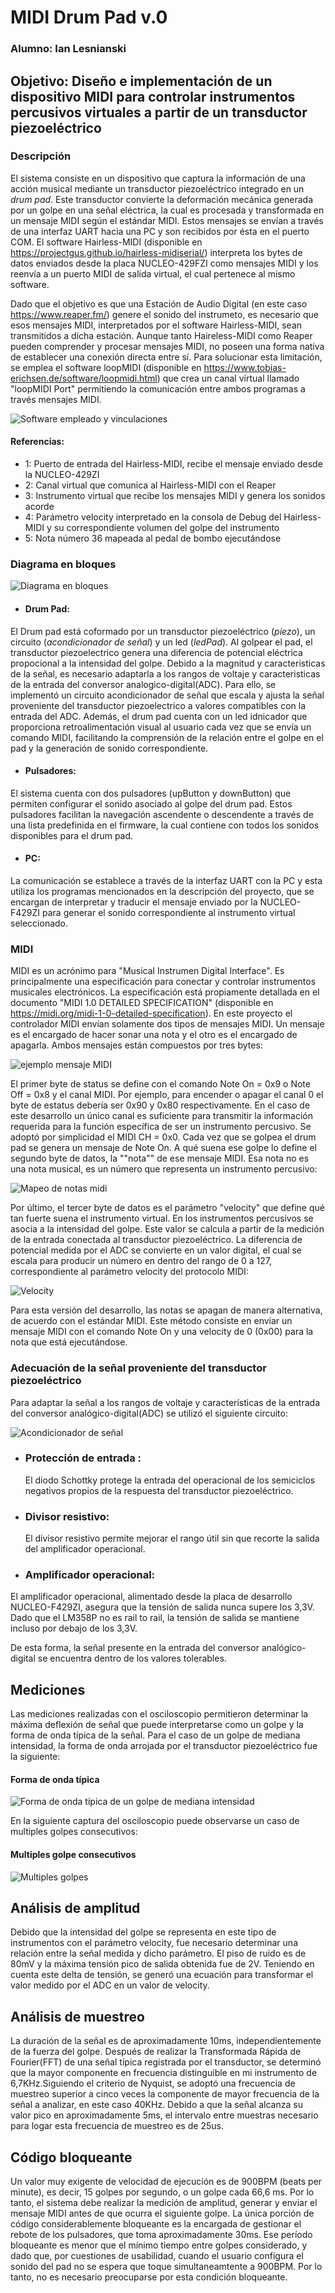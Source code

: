 # MIDI Drum Pad v.0

### Alumno: Ian Lesnianski
## Objetivo: Diseño e implementación de un dispositivo MIDI para controlar instrumentos percusivos virtuales a partir de un transductor piezoeléctrico
### Descripción
  El sistema consiste en un dispositivo que captura la información de una acción musical mediante un transductor piezoeléctrico integrado en un *drum pad*. Este transductor convierte la deformación mecánica generada por un golpe en una señal eléctrica, la cual es procesada y transformada en un mensaje MIDI según el estándar MIDI. Estos mensajes se envían a través de una interfaz UART hacia una PC y son recibidos por ésta en el puerto COM. El software Hairless-MIDI (disponible en https://projectgus.github.io/hairless-midiserial/) interpreta los bytes de datos enviados desde la placa NUCLEO-429FZI como mensajes MIDI y los reenvía a un puerto MIDI de salida virtual, el cual pertenece al mismo software.
  
 Dado que el objetivo es que una Estación de Audio Digital (en este caso https://www.reaper.fm/) genere el sonido del instrumeto, es necesario que esos mensajes MIDI, interpretados por el software Hairless-MIDI, sean transmitidos a dicha estación. Aunque tanto Haireless-MIDI como Reaper pueden comprender y procesar mensajes MIDI, no poseen una forma nativa de establecer una conexión directa entre sí. Para solucionar esta limitación, se emplea el software loopMIDI (disponible en https://www.tobias-erichsen.de/software/loopmidi.html) que crea un canal virtual llamado "loopMIDI Port" permitiendo la comunicación entre ambos programas a través mensajes MIDI.

![Software empleado y vinculaciones](https://github.com/ianlesni/TPn-1-MIDI-Drum-Pad-v.0/assets/43219235/ad0bc1e4-109f-4ae2-be34-47d620211d29)
#### Referencias:
- 1: Puerto de entrada del Hairless-MIDI, recibe el mensaje enviado desde la NUCLEO-429ZI
- 2: Canal virtual que comunica al Hairless-MIDI con el Reaper
- 3: Instrumento virtual que recibe los mensajes MIDI y genera los sonidos acorde
- 4: Parámetro velocity interpretado en la consola de Debug del Hairless-MIDI y su correspondiente volumen del golpe del instrumento
- 5: Nota número 36 mapeada al pedal de bombo ejecutándose

### Diagrama en bloques
![Diagrama en bloques ](https://github.com/ianlesni/TPn-1-MIDI-Drum-Pad-v.0/assets/43219235/79b5c3e0-ac47-409f-8339-413e8e71b634)
- #### Drum Pad:
El Drum pad está coformado por un transductor piezoeléctrico (*piezo*), un circuito (*acondicionador de señal*) y un led (*ledPad*). Al golpear el pad, el transductor piezoelectrico genera una diferencia de potencial eléctrica propocional a la intensidad del golpe. Debido a la magnitud y caracteristicas de la señal, es necesario adaptarla a los rangos de voltaje y caracteristicas de la entrada del conversor analogico-digital(ADC). Para ello, se implementó un circuito acondicionador de señal que escala y ajusta la señal proveniente del transductor piezoelectrico a valores compatibles con la entrada del ADC. Además, el drum pad cuenta con un led idnicador que proporciona retroalimentación visual al usuario cada vez que se envía un comando MIDI, facilitando la comprensión de la relación entre el golpe en el pad y la generación de sonido correspondiente.
- #### Pulsadores:
El sistema cuenta con dos pulsadores (upButton y downButton) que permiten configurar el sonido asociado al golpe del drum pad. Estos pulsadores facilitan la navegación ascendente o descendente a través de una lista predefinida en el firmware, la cual contiene con todos los sonidos disponibles para el drum pad.
- #### PC:
La comunicación se establece a través de la interfaz UART con la PC y esta utiliza los programas mencionados en la descripción del proyecto, que se encargan de interpretar y traducir el mensaje enviado por la NUCLEO-F429ZI para generar el sonido correspondiente al instrumento virtual seleccionado.

### MIDI
MIDI es un acrónimo para "Musical Instrumen Digital Interface". Es principalmente una especificación para conectar y controlar instrumentos musicales electrónicos. La especificación está propiamente detallada en el documento "MIDI 1.0 DETAILED SPECIFICATION" (disponible en https://midi.org/midi-1-0-detailed-specification).
En este proyecto el controlador MIDI envían solamente dos tipos de mensajes MIDI. Un mensaje es el encargado de hacer sonar una nota y el otro es el encargado de apagarla.
Ambos mensajes están compuestos por tres bytes:

![ejemplo mensaje MIDI](https://github.com/ianlesni/TPn-1-MIDI-Drum-Pad-v.0/assets/43219235/55e81f52-99b3-476d-929b-04a91e87af98)

El primer byte de status se define con el comando Note On = 0x9 o Note Off = 0x8 y el canal MIDI. Por ejemplo, para encender o apagar el canal 0 el byte de estatus debería ser 0x90 y 0x80 respectivamente.
En el caso de este desarrollo un único canal es suficiente para transmitir la información requerida para la función específica de ser un instrumento percusivo. Se adoptó por simplicidad el MIDI CH = 0x0.
Cada vez que se golpea el drum pad se genera un mensaje de Note On. A qué suena ese golpe lo define el segundo byte de datos, la ""nota"" de ese mensaje MIDI. Esa nota no es una nota musical, es un número que representa un instrumento percusivo:

![Mapeo de notas midi](https://github.com/ianlesni/TPn-1-MIDI-Drum-Pad-v.0/assets/43219235/2c08b594-ac7b-4a3d-b11f-0a8a383687f4)

Por último, el tercer byte de datos es el parámetro "velocity" que define qué tan fuerte suena el instrumento virtual. En los instrumentos percusivos se asocia a la intensidad del golpe. Este valor se calcula a partir de la medición de la entrada conectada al transductor piezoeléctrico. La diferencia de potencial medida por el ADC se convierte en un valor digital, el cual se escala para producir un número en dentro del rango de 0 a 127, correspondiente al parámetro velocity del protocolo MIDI:

![Velocity](https://github.com/ianlesni/TPn-1-MIDI-Drum-Pad-v.0/assets/43219235/8a8005aa-990d-452e-abca-52719e0e45f9)

Para esta versión del desarrollo, las notas se apagan de manera alternativa, de acuerdo con el estándar MIDI. Este método consiste en enviar un mensaje MIDI con el comando Note On y una velocity de 0 (0x00) para la nota que está ejecutándose.

### Adecuación de la señal proveniente del transductor piezoeléctrico

Para adaptar la señal a los rangos de voltaje y características de la entrada del conversor analógico-digital(ADC) se utilizó el siguiente circuito:

![Acondicionador de señal](https://github.com/ianlesni/TPn-1-MIDI-Drum-Pad-v.0/assets/43219235/6cc1c1cd-b3b7-45b0-8a60-1f4d98e5bfa7)

- ### Protección de entrada :
  El diodo Schottky protege la entrada del operacional de los semiciclos negativos propios de la respuesta del transductor piezoeléctrico.
- ### Divisor resistivo:
  El divisor resistivo permite mejorar el rango útil sin que recorte la salida del amplificador operacional.
- ### Amplificador operacional:
El amplificador operacional, alimentado desde la placa de desarrollo NUCLEO-F429ZI, asegura que la tensión de salida nunca supere los 3,3V. Dado que el LM358P no es rail to rail, la tensión de salida se mantiene incluso por debajo de los 3,3V.

De esta forma, la señal presente en la entrada del conversor analógico-digital se encuentra dentro de los valores tolerables.

## Mediciones
Las mediciones realizadas con el osciloscopio permitieron determinar la máxima deflexión de señal que puede interpretarse como un golpe y la forma de onda típica de la señal. Para el caso de un golpe de mediana intensidad, la forma de onda arrojada por el transductor piezoeléctrico fue la siguiente:

#### Forma de onda típica
![Forma de onda típica de un golpe de mediana intensidad](https://github.com/ianlesni/TPn-1-MIDI-Drum-Pad-v.0/assets/43219235/e9d95473-bee0-4082-9fbb-da1ae85f8445)

En la siguiente captura del osciloscopio puede observarse un caso de multiples golpes consecutivos:

#### Multiples golpe consecutivos
![Multiples golpes](https://github.com/ianlesni/TPn-1-MIDI-Drum-Pad-v.0/assets/43219235/159a578a-5959-40db-931a-65bbf495b904)

## Análisis de amplitud
Debido que la intensidad del golpe se representa en este tipo de instrumentos con el parámetro velocity, fue necesario determinar una relación entre la señal medida y dicho parámetro. El piso de ruido es de 80mV y la máxima tensión pico de salida obtenida fue de 2V. Teniendo en cuenta este delta de tensión, se generó una ecuación para transformar el valor medido por el ADC en un valor de velocity. 

## Análisis de muestreo
La duración de la señal es de aproximadamente 10ms, independientemente de la fuerza del golpe. Después de realizar la Transformada Rápida de Fourier(FFT) de una señal típica registrada por el transductor, se determinó que la mayor componente en frecuencia distinguible en mi instrumento de 6,7KHz.Siguiendo el criterio de Nyquist, se adoptó una frecuencia de muestreo superior a cinco veces la componente de mayor frecuencia de la señal a analizar, en este caso 40KHz.
Debido a que la señal alcanza su valor pico en aproximadamente 5ms, el intervalo entre muestras necesario para logar esta frecuencia de muestreo es de 25us. 

## Código bloqueante
Un valor muy exigente de velocidad de ejecución es de 900BPM (beats per minute), es decir, 15 golpes por segundo, o un golpe cada 66,6 ms. Por lo tanto, el sistema debe realizar la medición de amplitud, generar y enviar el mensaje MIDI antes de que ocurra el siguiente golpe.
La única porción de código considerablemente bloqueante es la encargada de gestionar el rebote de los pulsadores, que toma aproximadamente 30ms. Ese período bloqueante es menor que el mínimo tiempo entre golpes considerado, y dado que, por cuestiones de usabilidad, cuando el usuario configura el sonido del pad no se espera que toque simultaneamtente a 900BPM. Por lo tanto, no es necesario preocuparse por esta condición bloqueante.


